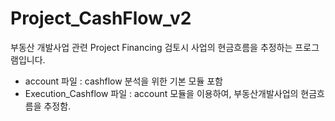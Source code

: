 # Project_CashFlow_v2

부동산 개발사업 관련 Project Financing 검토시 사업의 현금흐름을 추정하는 프로그램입니다.
* account 파일 : cashflow 분석을 위한 기본 모듈 포함
* Execution_Cashflow 파일 : account 모듈을 이용하여, 부동산개발사업의 현금흐름을 추정함.
